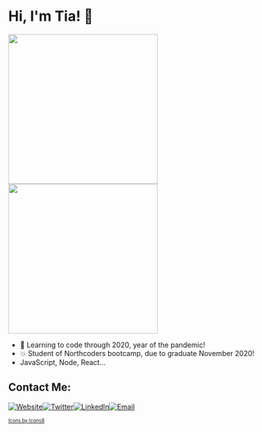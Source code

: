 # Hi, I'm Tia! 👋

<img src="https://media3.giphy.com/media/xT1XGzXhVgWRLN1Cco/giphy.gif?cid=ecf05e47a9mb12ejljtebqu7spmlt1maynrojrih4biln8pc&rid=giphy.gif" width=300px><img src="https://media0.giphy.com/media/LmNwrBhejkK9EFP504/giphy.gif?cid=ecf05e478ad62c12e26bb04ed0cf32014afe2d319cf72ef7&rid=giphy.gif" width=300px>

+ :seedling: Learning to code through 2020, year of the pandemic!
+ :boom: Student of Northcoders bootcamp, due to graduate November 2020!
+ JavaScript, Node, React...


## Contact Me:
[![Website](https://img.icons8.com/nolan/64/domain.png)](https://tiaeastwood.com)[![Twitter](https://img.icons8.com/nolan/64/twitter-squared.png)](https://twitter.com/TiaEastwood)[![LinkedIn](https://img.icons8.com/nolan/64/linkedin.png)](https://www.linkedin.com/in/tiaeastwood/)[![Email](https://img.icons8.com/nolan/64/email.png)](mailto:tia@tiaeastwood.com)

<sub><sup><a href="https://icons8.com">Icons by Icons8</a></sub></sup>


